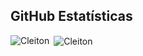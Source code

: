 
## **GitHub Estatísticas**

<p><img align="left" src="https://github-readme-stats.vercel.app/api/top-langs?username=pquar&show_icons=true&locale=en&layout=compact" alt="Cleiton" /></p>

<p>&nbsp;<img align="center" src="https://github-readme-stats.vercel.app/api?username=pquar&show_icons=true&locale=en" alt="Cleiton" /></p>
